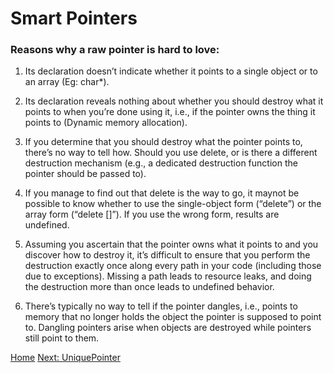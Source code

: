 # Smart Pointers

###  Reasons why a raw pointer is hard to love:

1. Its declaration doesn’t indicate whether it points to a single object or to an array (Eg: char*).

2. Its declaration reveals nothing about whether you should destroy what it points
   to when you’re done using it, i.e., if the pointer owns the thing it points to (Dynamic memory allocation).

3. If you determine that you should destroy what the pointer points to, there’s no
   way to tell how. 
   Should you use delete, or is there a different destruction mechanism (e.g., a dedicated destruction function the pointer should be passed to).

4. If you manage to find out that delete is the way to go, it maynot be possible to know whether to use the single-object form (“delete”) or the
   array form (“delete []”). If you use the wrong form, results are undefined.

5. Assuming you ascertain that the pointer owns what it points to and you discover how to destroy it, 
   it’s difficult to ensure that you perform the 	destruction exactly once along every path in your code (including those due to exceptions). 
   Missing a path leads to resource leaks, and doing the destruction more than once leads to undefined behavior.

6. There’s typically no way to tell if the pointer dangles, i.e., points to memory that no longer holds the object the pointer is supposed to point to. 
   Dangling pointers arise when objects are destroyed while pointers still point to them.
   
[Home]()                                                    [Next: UniquePointer]()
